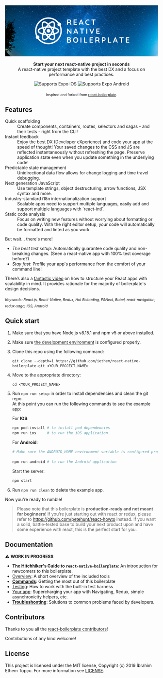 ![alt text](./banner.png "banner")

<!-- [![react-native-boilerplate](/.gh-assets/header.png)](https://github.com/iethem/react-native-boilerplate) -->
<div align="center"><strong>Start your next react-native project in seconds</strong></div>

<div align="center">A react-native project template with the best DX and a focus on performance and best practices. </div>
<p align="center">
  <p align="center">
    <!-- iOS -->
    <img alt="Supports Expo iOS" longdesc="Supports iOS" src="https://img.shields.io/badge/iOS-000.svg?style=flat-square&logo=APPLE&labelColor=999999&logoColor=fff" />
    <!-- Android -->
    <img alt="Supports Expo Android" longdesc="Supports Android" src="https://img.shields.io/badge/Android-000.svg?style=flat-square&logo=ANDROID&labelColor=A4C639&logoColor=fff" />
  </p>
</p>

<div align="center">
  <sub>Inspired and forked from <a href="https://github.com/react-boilerplate/react-boilerplate">react-boilerplate</a>.</sub>
</div>

## Features

<dl>
  <dt>Quick scaffolding</dt>
  <dd>Create components, containers, routes, selectors and sagas - and their tests - right from the CLI!</dd>

  <dt>Instant feedback</dt>
  <dd>Enjoy the best DX (Developer eXperience) and code your app at the speed of thought! Your saved changes to the CSS and JS are reflected instantaneously without refreshing the page. Preserve application state even when you update something in the underlying code!</dd>

  <dt>Predictable state management</dt>
  <dd>Unidirectional data flow allows for change logging and time travel debugging.</dd>

  <dt>Next generation JavaScript</dt>
  <dd>Use template strings, object destructuring, arrow functions, JSX syntax and more.</dd>

  <dt>Industry-standard i18n internationalization support</dt>
  <dd>Scalable apps need to support multiple languages, easily add and support multiple languages with `react-intl`.</dd>

  <dt>Static code analysis</dt>
  <dd>Focus on writing new features without worrying about formatting or code quality. With the right editor setup, your code will automatically be formatted and linted as you work.</dd>
</dl>

But wait... there's more!

- _The best test setup:_ Automatically guarantee code quality and non-breaking
  changes. (Seen a react-native app with 100% test coverage before?)
- _Stay fast_: Profile your app's performance from the comfort of your command
  line!

There’s also a <a href="https://vimeo.com/168648012">fantastic video</a> on how to structure your React apps with scalability in mind. It provides rationale for the majority of boilerplate's design decisions.

<sub><i>Keywords: React.js, React-Native, Redux, Hot Reloading, ESNext, Babel, react-navigation, redux-saga, IOS, Android</i></sub>

## Quick start

1.  Make sure that you have Node.js v8.15.1 and npm v5 or above installed.
2.  Make sure [the development environment](https://reactnative.dev/docs/environment-setup) is configured properly. 
3.  Clone this repo using the following command:
    ```command
    git clone --depth=1 https://github.com/iethem/react-native-boilerplate.git <YOUR_PROJECT_NAME>
    ```
4.  Move to the appropriate directory: 
    ```command
    cd <YOUR_PROJECT_NAME>
    ```
5.  Run `npm run setup` in order to install dependencies and clean the git repo.<br />
At this point you can run the following commands to see the example app:
    
    For <b>IOS</b>:
    ```sh
    npx pod-install # to install pod dependencies
    npm run ios     # to run the iOS application
    ```   
    For <b>Android</b>:
    ```sh
    # Make sure the ANDROID_HOME environment variable is configured properly
    
    npm run android # to run the Android application
    ```
    Start the server:
    ```sh
    npm start
    ```
6.  Run `npm run clean` to delete the example app.

Now you're ready to rumble!

> Please note that this boilerplate is **production-ready and not meant for beginners**! If you're just starting out with react or redux, please refer to https://github.com/petehunt/react-howto instead. If you want a solid, battle-tested base to build your next product upon and have some experience with react, this is the perfect start for you.

## Documentation
:warning: **WORK IN PROGRESS**

- [**The Hitchhiker's Guide to `react-native-boilerplate`**](docs/general/introduction.md): An introduction for newcomers to this boilerplate.
- [Overview](docs/general): A short overview of the included tools
- [**Commands**](docs/general/commands.md): Getting the most out of this boilerplate
- [Testing](docs/testing): How to work with the built-in test harness
- [Your app](docs/js): Supercharging your app with Navigating, Redux, simple
  asynchronicity helpers, etc.
- [**Troubleshooting**](docs/general/gotchas.md): Solutions to common problems faced by developers.

## Contributors

Thanks to you all the [react-boilerplate contributors](https://github.com/react-boilerplate/react-boilerplate#contributors)! 

Contributions of any kind welcome!

## License

This project is licensed under the MIT license, Copyright (c) 2019 İbrahim Ethem Topçu. For more information see [LICENSE](LICENSE).
